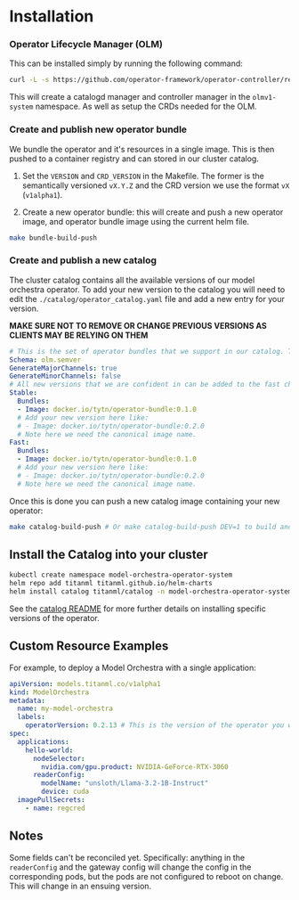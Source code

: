 # Installation

### Operator Lifecycle Manager (OLM)

This can be installed simply by running the following command:

```bash
curl -L -s https://github.com/operator-framework/operator-controller/releases/latest/download/install.sh | bash -s
```

This will create a catalogd manager and controller manager in the `olmv1-system` namespace. As well as setup the CRDs needed for the OLM.

### Create and publish new operator bundle

We bundle the operator and it's resources in a single image. This is then pushed to a container registry and can stored in our cluster catalog.

1. Set the `VERSION` and `CRD_VERSION` in the Makefile. The former is the semantically versioned `vX.Y.Z` and the CRD version we use the format `vX` (`v1alpha1`).

2. Create a new operator bundle: this will create and push a new operator image, and operator bundle image using the current helm file.

```bash
make bundle-build-push
```

### Create and publish a new catalog

The cluster catalog contains all the available versions of our model orchestra operator. To add your new version to the catalog you will need to edit the `./catalog/operator_catalog.yaml` file and add a new entry for your version.

**MAKE SURE NOT TO REMOVE OR CHANGE PREVIOUS VERSIONS AS CLIENTS MAY BE RELYING ON THEM**

```yaml
# This is the set of operator bundles that we support in our catalog. To add another version of the operator, add another bundle to the list.
Schema: olm.semver
GenerateMajorChannels: true
GenerateMinorChannels: false
# All new versions that we are confident in can be added to the fast channel, only mature releases should be added to the stable channel.
Stable:
  Bundles:
  - Image: docker.io/tytn/operator-bundle:0.1.0
  # Add your new version here like:
  # - Image: docker.io/tytn/operator-bundle:0.2.0
  # Note here we need the canonical image name.
Fast:
  Bundles:
  - Image: docker.io/tytn/operator-bundle:0.1.0
  # Add your new version here like:
  # - Image: docker.io/tytn/operator-bundle:0.2.0
  # Note here we need the canonical image name.
```

Once this is done you can push a new catalog image containing your new operator:

```bash
make catalog-build-push # Or make catalog-build-push DEV=1 to build and push the dev catalog
```

## Install the Catalog into your cluster

```bash
kubectl create namespace model-orchestra-operator-system
helm repo add titanml titanml.github.io/helm-charts
helm install catalog titanml/catalog -n model-orchestra-operator-system
```

See the [catalog README](../../charts/catalog/README.md) for more further details on installing specific versions of the operator.

## Custom Resource Examples

For example, to deploy a Model Orchestra with a single application:

```yaml
apiVersion: models.titanml.co/v1alpha1
kind: ModelOrchestra
metadata:
  name: my-model-orchestra
  labels:
    operatorVersion: 0.2.13 # This is the version of the operator you want to reconcile this CR
spec:
  applications:
    hello-world:
      nodeSelector:
        nvidia.com/gpu.product: NVIDIA-GeForce-RTX-3060
      readerConfig:
        modelName: "unsloth/Llama-3.2-1B-Instruct"
        device: cuda
  imagePullSecrets:
    - name: regcred
```

## Notes

Some fields can't be reconciled yet. Specifically: anything in the
`readerConfig` and the gateway config will change the config in the
corresponding pods, but the pods are not configured to reboot on change.
This will change in an ensuing version.
